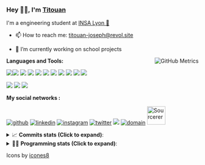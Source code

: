 <!--
**titouan-joseph/titouan-joseph** is a ✨ _special_ ✨ repository because its `README.md` (this file) appears on your GitHub profile.

Here are some ideas to get you started:

- 🔭 I’m currently working on ...
- 🌱 I’m currently learning ...
- 👯 I’m looking to collaborate on ...
- 🤔 I’m looking for help with ...
- 💬 Ask me about ...
- 📫 How to reach me: ...
- 😄 Pronouns: ...
- ⚡ Fun fact: ...
-->

### Hey 👋🏽, I'm [Titouan](https://github.com/Titouan-Joseph) 

I'm a engineering student at  [INSA Lyon 🦏](https://www.insa-lyon.fr/en/)

- 📫 How to reach me: [titouan-joseph@revol.site](mailto:titouan-joseph@revol.site)
- 🔭 I’m currently working on school projects


  <img align="right" alt="GitHub Metrics" src="https://metrics.lecoq.io/titouan-joseph" />

**Languages and Tools:**

[<img src="https://img.icons8.com/color/48/000000/python.png"/>]()[<img src="https://img.icons8.com/color/48/000000/java-coffee-cup-logo.png"/>]() [<img src="https://img.icons8.com/color/48/000000/c-programming.png"/>]() [<img src="https://img.icons8.com/color/48/000000/javascript.png"/>]() [<img src="https://img.icons8.com/color/48/000000/selenium-test-automation.png"/>]() [<img src="https://img.icons8.com/color/48/000000/git.png"/>]() [<img src="https://img.icons8.com/color/48/000000/console.png"/>]() [<img src="https://img.icons8.com/color/48/000000/android-os.png"/>]() [<img src="https://img.icons8.com/color/48/000000/pycharm.png"/>]() [<img src="https://img.icons8.com/color/48/000000/virtualbox.png"/>]() [<img src="https://img.icons8.com/color/48/000000/windows-10.png"/>]()

[<img src="https://img.icons8.com/color/48/000000/linux.png"/>]() [<img src="https://img.icons8.com/color/48/000000/nginx.png"/>]() [<img src="https://img.icons8.com/color/48/000000/raspberry-pi.png"/>]()

**My social networks :**

[<img src='https://img.icons8.com/fluent/48/000000/github.png' alt="github">](https://github.com/titouan-joseph)  [<img src='https://img.icons8.com/color/48/000000/linkedin.png' alt='linkedin'>](https://www.linkedin.com/in/titouan-joseph-revol/)  [<img src='https://img.icons8.com/color/48/000000/instagram-new.png' alt='instagram'>](https://www.instagram.com/tit_re/)  [<img src='https://img.icons8.com/color/48/000000/twitter.png' alt='twitter'>](https://twitter.com/josephrevol) [<img src="https://img.icons8.com/color/48/000000/facebook.png"/>](https://www.facebook.com/titre01) [<img src="https://img.icons8.com/fluent/48/000000/domain.png" alt="domain"/>](https://titouan-joseph.revol.site) [<img src="https://sourcerer.io/icons/logo-sharing.svg" height="48px" alt="Sourcerer">](https://sourcerer.io/titouan-joseph) 

<details>
 <summary>📈 <b>Commits stats (Click to expand)</b>: </summary>
    <a href="https://sourcerer.io/titouan-joseph"><img src="https://img.shields.io/badge/Python-148%20commits-orange.svg" alt=""></a>
    <a href="https://sourcerer.io/titouan-joseph"><img src="https://img.shields.io/badge/Java-27%20commits-orange.svg" alt=""></a>
    <a href="https://sourcerer.io/titouan-joseph"><img src="https://img.shields.io/badge/C-23%20commits-orange.svg" alt=""></a>
    <a href="https://sourcerer.io/titouan-joseph"><img src="https://img.shields.io/badge/JavaScript-18%20commits-orange.svg" alt=""></a>
</details>


<details>
 <summary>👨‍💻 <b>Programming stats (Click to expand)</b>: </summary>
<!--START_SECTION:waka-->
**🐱 My Github Data** 

> 🏆 14 Contributions in the Year 2021
 > 
> 📦 51.2 kB Used in Github's Storage 
 > 
> 🚫 Not Opted to Hire
 > 
> 📜 24 Public Repositories 
 > 
> 🔑 1 Private Repository 
 > 
**I'm an Early 🐤** 

```text
🌞 Morning    72 commits     ████░░░░░░░░░░░░░░░░░░░░░   15.93% 
🌆 Daytime    177 commits    █████████░░░░░░░░░░░░░░░░   39.16% 
🌃 Evening    149 commits    ████████░░░░░░░░░░░░░░░░░   32.96% 
🌙 Night      54 commits     ███░░░░░░░░░░░░░░░░░░░░░░   11.95%

```
📅 **I'm Most Productive on Wednesday** 

```text
Monday       63 commits     ███░░░░░░░░░░░░░░░░░░░░░░   13.94% 
Tuesday      66 commits     ███░░░░░░░░░░░░░░░░░░░░░░   14.6% 
Wednesday    131 commits    ███████░░░░░░░░░░░░░░░░░░   28.98% 
Thursday     52 commits     ███░░░░░░░░░░░░░░░░░░░░░░   11.5% 
Friday       37 commits     ██░░░░░░░░░░░░░░░░░░░░░░░   8.19% 
Saturday     40 commits     ██░░░░░░░░░░░░░░░░░░░░░░░   8.85% 
Sunday       63 commits     ███░░░░░░░░░░░░░░░░░░░░░░   13.94%

```


📊 **This Week I Spent My Time On** 

```text
⌚︎ Time Zone: Europe/Paris

💬 Programming Languages: 
JSON                     2 hrs 54 mins       ███████░░░░░░░░░░░░░░░░░░   31.05% 
Python                   2 hrs 14 mins       ██████░░░░░░░░░░░░░░░░░░░   23.96% 
Docker                   1 hr 16 mins        ███░░░░░░░░░░░░░░░░░░░░░░   13.69% 
Other                    58 mins             ██░░░░░░░░░░░░░░░░░░░░░░░   10.38% 
Markdown                 53 mins             ██░░░░░░░░░░░░░░░░░░░░░░░   9.48%

🔥 Editors: 
PyCharm                  4 hrs 58 mins       █████████████░░░░░░░░░░░░   53.1% 
WebStorm                 3 hrs 6 mins        ████████░░░░░░░░░░░░░░░░░   33.1% 
VS Code                  1 hr 17 mins        ███░░░░░░░░░░░░░░░░░░░░░░   13.8%

🐱‍💻 Projects: 
AutoConfCisco            4 hrs 58 mins       █████████████░░░░░░░░░░░░   53.1% 
Assomaker-doc            3 hrs               ████████░░░░░░░░░░░░░░░░░   32.11% 
swarmTest                52 mins             ██░░░░░░░░░░░░░░░░░░░░░░░   9.33% 
Unknown Project          25 mins             █░░░░░░░░░░░░░░░░░░░░░░░░   4.56% 
Assomaker-backend        5 mins              ░░░░░░░░░░░░░░░░░░░░░░░░░   0.9%

💻 Operating System: 
Windows                  9 hrs 22 mins       █████████████████████████   100.0%

```

**I Mostly Code in Python** 

```text
Python                   15 repos            █████████████░░░░░░░░░░░░   51.72% 
JavaScript               3 repos             ██░░░░░░░░░░░░░░░░░░░░░░░   10.34% 
HTML                     2 repos             █░░░░░░░░░░░░░░░░░░░░░░░░   6.9% 
C                        2 repos             █░░░░░░░░░░░░░░░░░░░░░░░░   6.9% 
MATLAB                   2 repos             █░░░░░░░░░░░░░░░░░░░░░░░░   6.9%

```



<!--END_SECTION:waka-->

</details>

Icons by [icones8](https://icones8.fr/)
